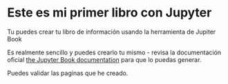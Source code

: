 # Este es mi primer libro con Jupyter

Tu puedes crear tu libro de información usando la herramienta de Jupiter Book

Es realmente sencillo y puedes crearlo tu mismo - revisa la documentación oficial [the Jupyter Book documentation](https://jupyterbook.org) para que lo puedas generar.

Puedes validar las paginas que he creado.

```{tableofcontents}

```
